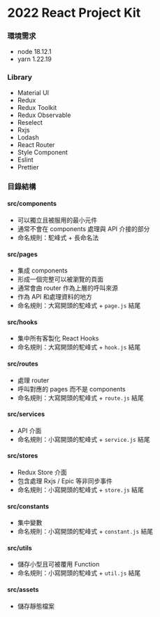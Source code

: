 # 2022 React Project Kit

### 環境需求
- node 18.12.1
- yarn 1.22.19

### Library
- Material UI
- Redux
- Redux Toolkit
- Redux Observable
- Reselect
- Rxjs
- Lodash
- React Router
- Style Component
- Eslint
- Prettier

### 目錄結構

#### src/components

- 可以獨立且被服用的最小元件
- 通常不會在 components 處理與 API 介接的部分
- 命名規則：駝峰式 + 長命名法

#### src/pages

- 集成 components
- 形成一個完整可以被瀏覽的頁面
- 通常會由 router 作為上層的呼叫來源
- 作為 API 和處理資料的地方
- 命名規則：大寫開頭的駝峰式 + `page.js` 結尾


#### src/hooks

- 集中所有客製化 React Hooks
- 命名規則：大寫開頭的駝峰式 + `hook.js` 結尾

#### src/routes

- 處理 router
- 呼叫對應的 pages 而不是 components
- 命名規則：大寫開頭的駝峰式 + `route.js` 結尾

#### src/services

- API 介面
- 命名規則：小寫開頭的駝峰式 + `service.js` 結尾

#### src/stores

- Redux Store 介面
- 包含處理 Rxjs / Epic 等非同步事件
- 命名規則：小寫開頭的駝峰式 + `store.js` 結尾

#### src/constants

- 集中變數
- 命名規則：小寫開頭的駝峰式 + `constant.js` 結尾

#### src/utils

- 儲存小型且可被覆用 Function
- 命名規則：小寫開頭的駝峰式 + `util.js` 結尾

#### src/assets

- 儲存靜態檔案
